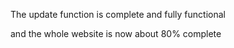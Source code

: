 
The update function is complete and fully functional

and the whole website is now about 80% complete